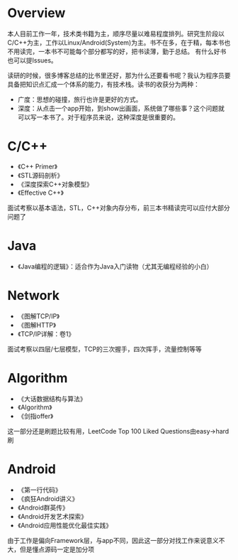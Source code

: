 # Overview
本人目前工作一年，技术类书籍为主，顺序尽量以难易程度排列。研究生阶段以C/C++为主，工作以Linux/Android(System)为主。书不在多，在于精，每本书也不用读完，一本书不可能每个部分都写的好，把书读薄，勤于总结。
有什么好书也可以提Issues。

读研的时候，很多博客总结的比书里还好，那为什么还要看书呢？我认为程序员要具备把知识点汇成一个体系的能力，有技术栈。读书的收获分为两种：
- 广度：思想的碰撞，旅行也许是更好的方式。
- 深度：从点击一个app开始，到show出画面，系统做了哪些事？这个问题就可以写一本书了。对于程序员来说，这种深度是很重要的。

# C/C++
- 《C++ Primer》
- 《STL源码剖析》
- 《深度探索C++对象模型》
- 《Effective C++》

面试考察以基本语法，STL，C++对象内存分布，前三本书精读完可以应付大部分问题了

# Java

- 《Java编程的逻辑》：适合作为Java入门读物（尤其无编程经验的小白）


# Network
- 《图解TCP/IP》
- 《图解HTTP》
- 《TCP/IP详解：卷1》

面试考察以四层/七层模型，TCP的三次握手，四次挥手，流量控制等等

# Algorithm
- 《大话数据结构与算法》
- 《Algorithm》
- 《剑指offer》

这一部分还是刷题比较有用，LeetCode Top 100 Liked Questions由easy->hard刷

# Android
- 《第一行代码》
- 《疯狂Android讲义》
- 《Android群英传》
- 《Android开发艺术探索》
- 《Android应用性能优化最佳实践》

由于工作是偏向Framework层，与app不同，因此这一部分对找工作来说意义不大，但是懂点源码一定是加分项

